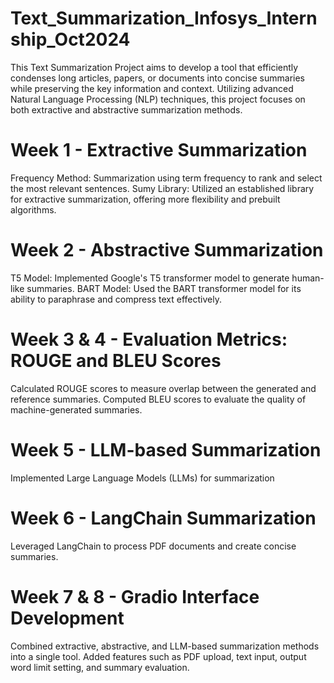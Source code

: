 # Text_Summarization_Infosys_Internship_Oct2024
This Text Summarization Project aims to develop a tool that efficiently condenses long articles, papers, or documents into concise summaries while preserving the key information and context. Utilizing advanced Natural Language Processing (NLP) techniques, this project focuses on both extractive and abstractive summarization methods.

# Week 1 - Extractive Summarization

Frequency Method: Summarization using term frequency to rank and select the most relevant sentences.
Sumy Library: Utilized an established library for extractive summarization, offering more flexibility and prebuilt algorithms.

# Week 2 - Abstractive Summarization

T5 Model: Implemented Google's T5 transformer model to generate human-like summaries.
BART Model: Used the BART transformer model for its ability to paraphrase and compress text effectively.

# Week 3 & 4 - Evaluation Metrics: ROUGE and BLEU Scores

Calculated ROUGE scores to measure overlap between the generated and reference summaries.
Computed BLEU scores to evaluate the quality of machine-generated summaries.

# Week 5 - LLM-based Summarization

Implemented Large Language Models (LLMs) for summarization

# Week 6 - LangChain Summarization

Leveraged LangChain to process PDF documents and create concise summaries.

# Week 7 & 8 - Gradio Interface Development

Combined extractive, abstractive, and LLM-based summarization methods into a single tool.
Added features such as PDF upload, text input, output word limit setting, and summary evaluation.
